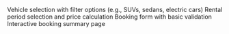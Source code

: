 Vehicle selection with filter options (e.g., SUVs, sedans, electric cars)
Rental period selection and price calculation
Booking form with basic validation
Interactive booking summary page
